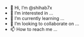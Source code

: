 - 👋 Hi, I’m @shihab7x
- 👀 I’m interested in ...
- 🌱 I’m currently learning ...
- 💞️ I’m looking to collaborate on ...
- 📫 How to reach me ...

<!---
shihab7x/shihab7x is a ✨ special ✨ repository because its `README.md` (this file) appears on your GitHub profile.
You can click the Preview link to take a look at your changes.
--->

